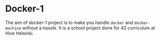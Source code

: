 # Docker-1
The aim of docker-1 project is to make you handle `docker` and `docker-machine` without a hassle. It is a school project done for 42 curriculum at Hive Helsinki.
